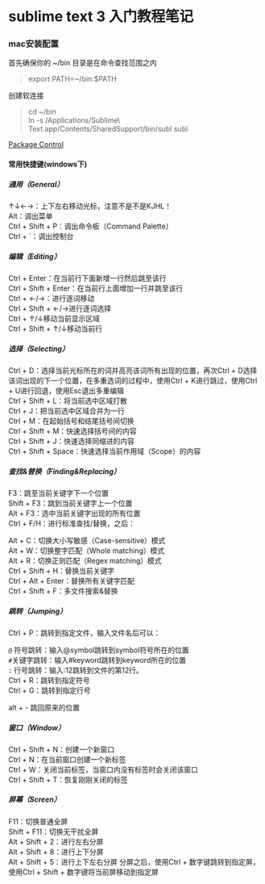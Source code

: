 
# sublime text 3 入门教程笔记
### mac安装配置
首先确保你的 ~/bin 目录是在命令查找范围之内  
> export PATH=~/bin:$PATH

创建软连接
> cd ~/bin  
> ln -s /Applications/Sublime\ Text.app/Contents/SharedSupport/bin/subl subl
  
[Package Control](https://packagecontrol.io/installation)



#### 常用快捷键(windows下)
##### 通用（General） 
↑↓←→：上下左右移动光标，注意不是不是KJHL！  
Alt：调出菜单  
Ctrl + Shift + P：调出命令板（Command Palette）  
Ctrl + `：调出控制台  
##### 编辑（Editing） 
Ctrl + Enter：在当前行下面新增一行然后跳至该行  
Ctrl + Shift + Enter：在当前行上面增加一行并跳至该行  
Ctrl + ←/→：进行逐词移动  
Ctrl + Shift + ←/→进行逐词选择  
Ctrl + ↑/↓移动当前显示区域  
Ctrl + Shift + ↑/↓移动当前行  
##### 选择（Selecting）  
Ctrl + D：选择当前光标所在的词并高亮该词所有出现的位置，再次Ctrl + D选择该词出现的下一个位置，在多重选词的过程中，使用Ctrl + K进行跳过，使用Ctrl + U进行回退，使用Esc退出多重编辑  
Ctrl + Shift + L：将当前选中区域打散  
Ctrl + J：把当前选中区域合并为一行  
Ctrl + M：在起始括号和结尾括号间切换  
Ctrl + Shift + M：快速选择括号间的内容  
Ctrl + Shift + J：快速选择同缩进的内容  
Ctrl + Shift + Space：快速选择当前作用域（Scope）的内容

##### 查找&替换（Finding&Replacing）  
F3：跳至当前关键字下一个位置  
Shift + F3：跳到当前关键字上一个位置  
Alt + F3：选中当前关键字出现的所有位置  
Ctrl + F/H：进行标准查找/替换，之后：  
  
Alt + C：切换大小写敏感（Case-sensitive）模式  
Alt + W：切换整字匹配（Whole matching）模式  
Alt + R：切换正则匹配（Regex matching）模式  
Ctrl + Shift + H：替换当前关键字  
Ctrl + Alt + Enter：替换所有关键字匹配  
Ctrl + Shift + F：多文件搜索&替换  
  
##### 跳转（Jumping）  
Ctrl + P：跳转到指定文件，输入文件名后可以：  
  
`@` 符号跳转：输入@symbol跳转到symbol符号所在的位置  
`#`关键字跳转：输入#keyword跳转到keyword所在的位置  
`:` 行号跳转：输入:12跳转到文件的第12行。  
Ctrl + R：跳转到指定符号  
Ctrl + G：跳转到指定行号  
  
alt + - 跳回原来的位置  
  
##### 窗口（Window）  
Ctrl + Shift + N：创建一个新窗口  
Ctrl + N：在当前窗口创建一个新标签  
Ctrl + W：关闭当前标签，当窗口内没有标签时会关闭该窗口  
Ctrl + Shift + T：恢复刚刚关闭的标签  
##### 屏幕（Screen）  
F11：切换普通全屏  
Shift + F11：切换无干扰全屏  
Alt + Shift + 2：进行左右分屏  
Alt + Shift + 8：进行上下分屏  
Alt + Shift + 5：进行上下左右分屏
分屏之后，使用Ctrl + 数字键跳转到指定屏，使用Ctrl + Shift + 数字键将当前屏移动到指定屏  